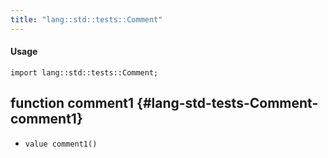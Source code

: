 ```yaml
---
title: "lang::std::tests::Comment"
---
```


#### Usage

`import lang::std::tests::Comment;`


## function comment1 {#lang-std-tests-Comment-comment1}

* ``value comment1()``

